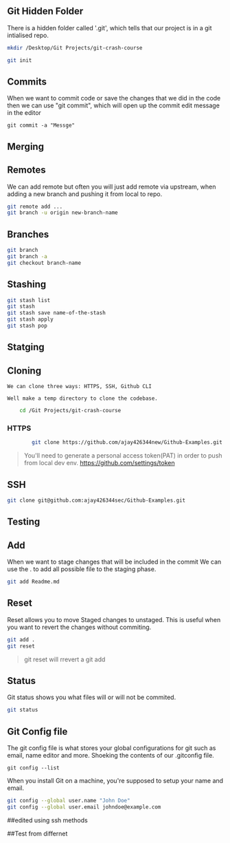 ## Git Hidden Folder

There is a hidden folder called '.git', which tells that our project is in a git intialised repo.

```sh
mkdir /Desktop/Git Projects/git-crash-course

git init
```

## Commits

When we want to commit code or save the changes that we did in the code then we can use "git commit", which will open up the commit edit message in the editor 

```
git commit -a "Messge"
```
## Merging

## Remotes

We can add remote but often you will just add remote via upstream, when adding a new branch and pushing it from local to repo.
```sh
git remote add ...
git branch -u origin new-branch-name
```
## Branches

```sh
git branch
git branch -a
git checkout branch-name
```
## Stashing

```sh
git stash list
git stash
git stash save name-of-the-stash
git stash apply
git stash pop
```

## Statging

## Cloning
    We can clone three ways: HTTPS, SSH, Github CLI

    Well make a temp directory to clone the codebase. 

```sh
    cd /Git Projects/git-crash-course
```
### HTTPS
```sh
        git clone https://github.com/ajay426344new/Github-Examples.git
```
> You'll need to generate a personal access token(PAT) in order to push from local dev env.
>https://github.com/settings/token

## SSH

```sh
git clone git@github.com:ajay426344sec/Github-Examples.git
```
## Testing

## Add

When we want to stage changes that will be included in the commit
We can use the . to add all possible file to the staging phase.
```sh
git add Readme.md
```
## Reset

Reset allows you to move Staged changes to unstaged.
This is useful when you want to revert the changes without commiting.
```sh
git add .
git reset
```
>git reset will rrevert a git add

## Status

Git status shows you what files will or will not be commited.

```sh
git status
```

## Git Config file

The git config file is what stores your global configurations for git such as email, name editor and more.
Shoeking the contents of our .gitconfig file.
```
git config --list
```

 When you install Git on a machine, you're supposed to setup your name and email.

```sh
git config --global user.name "John Doe"
git config --global user.email johndoe@example.com
```

##edited using ssh methods

##Test from differnet